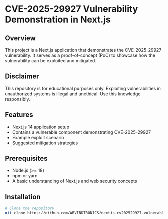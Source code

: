 # CVE-2025-29927 Vulnerability Demonstration in Next.js

## Overview

This project is a Next.js application that demonstrates the CVE-2025-29927 vulnerability. It serves as a proof-of-concept (PoC) to showcase how the vulnerability can be exploited and mitigated.

## Disclaimer

This repository is for educational purposes only. Exploiting vulnerabilities in unauthorized systems is illegal and unethical. Use this knowledge responsibly.

## Features

- Next.js 14 application setup
- Contains a vulnerable component demonstrating CVE-2025-29927
- Example exploit scenario
- Suggested mitigation strategies

## Prerequisites

- Node.js (>= 18)
- npm or yarn
- A basic understanding of Next.js and web security concepts

## Installation

```bash
# Clone the repository
git clone https://github.com/ARVINDTRONICS/nextjs-cv202529927-vulnerable-app.git
cd nextjs-cve-2025-29927-vulnerable-app

# Install dependencies
npm install  # or yarn install
```

## Running the Application

```bash
npm run dev  # or yarn dev
```

The application will be available at `http://localhost:3000`.

## Application Flow & Vulnerability

### Routes Overview

This application consists of two primary routes:

1. **`/login`** - A login page where users enter their email and password (email - admin@gmail.com , password - admin). These credentials are validated via the `api/auth` route, which returns a JWT token as a secure HTTP-only cookie upon successful authentication.
2. **`/admin`** - A protected route that displays sensitive administrative data, retrieved from `api/admin-data`.

### Authentication & Authorization Mechanism

- Once authenticated, users can access the `/admin` route, where an `AuthGuard` component ensures that only logged-in users with a valid JWT token can view sensitive data.
- If an unauthenticated user attempts to access `/admin`, the `AuthGuard` redirects them to the login page.
- The API route `api/admin-data` is also protected by middleware, which checks for a valid JWT token before forwarding the request.

### Vulnerability - CVE-2025-29927

Despite these protective measures, the application is vulnerable due to CVE-2025-29927. This vulnerability allows an attacker to bypass authentication and middleware validation simply by adding a specific header to the request when attempting to access `api/admin-data`. This flaw exposes sensitive data that should otherwise be restricted to authenticated users.

## Exploitation

- Attackers can craft requests to `api/admin-data` while including a specially crafted header, effectively bypassing token validation.

x-middleware-subrequest: src/middleware:src/middleware:src/middleware:src/middleware:src/middleware

- This vulnerability undermines the existing security model, allowing unauthorized access to sensitive data.

## Mitigation Strategies

1. **Validate credentials in every API route that requires protection:** Do not rely solely on middleware for authentication checks—ensure server-side validation is performed within the API handler itself.
2. **Upgrade to the latest Next.js version:** This vulnerability has been patched in newer releases, updating to the latest stable version is strongly recommended.
3. **Isolate backend and database services:** Although Next.js is a full-stack framework, it is best practice to separate backend and database operations into dedicated services while using Next.js primarily for frontend and Backend-for-Frontend (BFF) functionality.

## Contribution

If you discover any improvements or additional security flaws, feel free to submit a pull request.

## License

MIT License. See `LICENSE` file for details.
